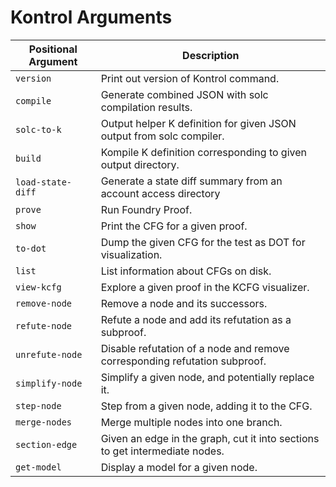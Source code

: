 # Kontrol Arguments

| Positional Argument | Description                                                                 |
| ------------------- | --------------------------------------------------------------------------- |
| `version`           | Print out version of Kontrol command.                                       |
| `compile`           | Generate combined JSON with solc compilation results.                       |
| `solc-to-k`         | Output helper K definition for given JSON output from solc compiler.        |
| `build`             | Kompile K definition corresponding to given output directory.               |
| `load-state-diff`   | Generate a state diff summary from an account access directory              |
| `prove`             | Run Foundry Proof.                                                          |
| `show`              | Print the CFG for a given proof.                                            |
| `to-dot`            | Dump the given CFG for the test as DOT for visualization.                   |
| `list`              | List information about CFGs on disk.                                        |
| `view-kcfg`         | Explore a given proof in the KCFG visualizer.                               |
| `remove-node`       | Remove a node and its successors.                                           |
| `refute-node`       | Refute a node and add its refutation as a subproof.                         |
| `unrefute-node`     | Disable refutation of a node and remove corresponding refutation subproof.  |
| `simplify-node`     | Simplify a given node, and potentially replace it.                          |
| `step-node`         | Step from a given node, adding it to the CFG.                               |
| `merge-nodes`       | Merge multiple nodes into one branch.                                       |
| `section-edge`      | Given an edge in the graph, cut it into sections to get intermediate nodes. |
| `get-model`         | Display a model for a given node.                                           |
